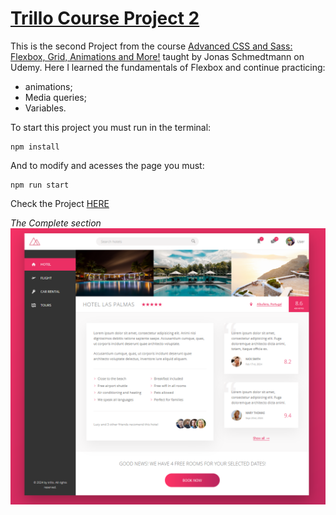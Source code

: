 # [Trillo Course Project 2](https://patriciazan.github.io/Trillo-Project/ )

This is the second Project from the course [Advanced CSS and Sass: Flexbox, Grid, Animations and More!](https://www.udemy.com/course/advanced-css-and-sass/) taught by Jonas Schmedtmann on Udemy.
Here I learned the fundamentals of Flexbox and continue practicing:
 - animations;
 - Media queries;
 - Variables.

To start this project you must run in the terminal:
```
npm install
```

And to modify and acesses the page you must:
```
npm run start
```

Check the Project [HERE](https://patriciazan.github.io/Trillo-Project)

_The Complete section_
 ![Print 1](./print/Trillo-1.png)
   
